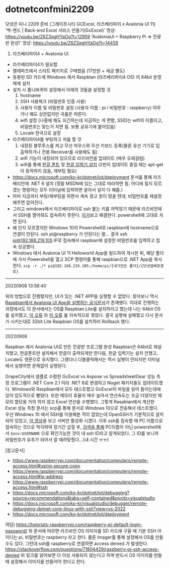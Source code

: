 # dotnetconfmini2209
닷넷콘 미니 2209 준비 (그레이프시티 GCExcel, 라즈베리파이 x Avalonia UI 11)
'백-엔드 | Back-end Excel 서비스 만들기(GcExcel)' 영상: https://youtu.be/Z6Z3qgHYaOg?t=12959
'AvaloniaUI + Raspberry Pi => 전광판 완성!' 영상: https://youtu.be/Z6Z3qgHYaOg?t=14459

1. 라즈베리파이4 + Avalonia UI
- 라즈베리파이4가 필요함.
- 엘레파츠에서 스타트 패키지로 구매했음 (17만원 + 세금 별도)
- 동봉된 SD 카드에 Windows 에서 Raspbian (라즈베리파이4 OS) 의 64bit 운영체제 설치
- 설치 시 톱니바퀴의 설정에서 아래의 것들을 설정할 것
  1. hostname
  2. SSH 사용체크 (비밀번호 인증 사용)
  3. 사용자 이름 및 비밀번호 설정 (사용자 이름 : pi / 비밀번호 : raspberry) 아무거나 해도 상관없지만 국룰은 따른다.
  4. wifi 설정 (나중에 해도 되긴하는데 지금하는 게 편함, SSID는 wifi의 이름이고, 비밀번호는 맞는거 치면 됨. 보통 공유기에 붙어있음)
  5. Locale 한국으로 설정
- 라즈베리파이4를 부팅하고 처음 할 것
  1. 내장된 블루투스를 켜고 무선 마우스와 무선 키보드 등록(물론 유선 기기로 입출력하거나 전용 Receiver를 사용해도 됨)
  2. wifi 기능이 내장되어 있으므로 라즈비언을 업데이트 (매우 오래걸림)
  3. wifi를 통해 [한글 폰트](https://dbjina.tistory.com/60) 및 [한글 입력기 설치](https://fishpoint.tistory.com/7249) (2번의 업데이트 중일 때는 apt-get이 동작하지 않음, 재부팅 필요)
- https://docs.microsoft.com/ko-kr/dotnet/iot/deployment 문서를 통해 라즈베리안에 .NET 6 설치 (정말 MSDN에 있는 그대로 따라하면 됨. 어디에 칠지 모르겠는 명령어는 모두 터미널에 입력하면 알아서 설치 다 해줌.)
- 아마 지금까지 부팅/재부팅을 하면서 계속 경고 창이 떴을 텐데, 비밀번호를 재설정해주면 없어진다.
- 그리고 windows에서 라즈베리파이로 ssh 붙는 키를 까먹었기 때문에 라즈비언에서 SSH를 열어줘도 접속하지 못한다. [이거](https://elbruno.com/2020/01/27/raspberrypi-how-to-solve-the-ssh-warning-warning-remote-host-identification-has-changed/)보고 해결한다. powershell에 고대로 치면 된다.
- 왜 인지 모르겠지만 Windows 10의 Powershell로 raspbian에 hostname으로 연결이 안된다. ssh pi@raspberry 가 안된다는 말... 결국 ssh pi@192.168.219.105 IP로 접속해서 raspbian에 설정한 비밀번호를 입력하고 접속 성공했다.
- Windows 에서 Avalonia UI 11 Helloworld App을 빌드하여 게시한 뒤, 해당 폴더에 가서 Powershell을 열고 SCP 명령어를 통해 raspbian으로 .NET App을 복사한다.
```scp -r ./* pi@192.168.219.105:/home/pi/{내가만든 폴더}/{닷넷앱배포경로}```

---
20220906 13:56:40

위의 방법으로 진행했지만, UI가 있는 .NET APP을 실행할 수 없었다.
찾아보니 역시 [Raspbian에서 Avalonia UI App을 실행하는 공식문서](https://docs.avaloniaui.net/guides/deep-dives/running-your-app-on-a-raspberry-pi)가 존재했다.
이대로 진행하는 과정에서도 이 문서에서는 OS를 Raspbian Lite를 설치하라고 했는데 나는 64bit OS를 설치했고, [이 오류](https://damedame.tistory.com/entry/libzso1-%ED%8C%8C%EC%9D%BC%EC%9D%84-%EC%B0%BE%EC%9D%84%EC%88%98-%EC%97%86%EC%9D%84%EB%95%8C) 와 [이 오류](https://stackoverflow.com/questions/11471722/libstdc-so-6-cannot-open-shared-object-file-no-such-file-or-directory) 를 지속적으로 겪었다.
결국 실행에 실패했고 다시 문서가 시키는대로 32bit Lite Raspbian OS를 설치하러 Rollback 했다.

---
20220908

Raspbian 에서 Avalonia UI로 만든 전광판 프로그램 완성
Raspbian은 64bit로 재설치했고, 한글폰트만 설치해서 한글이 출력되게만 한다음, 한글 입력기는 설치 안했고, Locale도 영문으로 유지했다.
그랬더니 더블클릭해서는 역시 실행이 안되지만 터미널에서 실행하면 문제없이 실행된다.

GrapeCity에서 샘플로 수령한 GcExcel vs Aspose vs SpreadsheetGear 성능 측정 프로그램이 .NET Core 2.1 이라 .NET 6로 변경하고 Nuget 패키지들도 업데이트했다.
Windows와 Raspbian에서 모두 테스트했고 GcExcel이 파일을 읽어 들이는데에 있어 압도적으로 빨랐다. 또한 메모리 효율이 매우 높아서 연산속도는 조금 더뎠지만 메모리 할당을 거의 하지 않고 Excel 연산을 수행했다.
그렇게 Raspbian에서 계산한 Excel 성능 측청 문서는 scp를 통해 문서로 Windows 10으로 전송해서 테스트했다.
우선 Windows 10 에서 SSH를 이용해본 적이 없었는데 OpenSSH가 기본적으로 설치되어 있었고, [이 영상](https://www.youtube.com/watch?v=OwrBOAKXa8c)을 보고 서버만 활성화 시켰다.
이후 ssh를 접속할 때 PC 이름으로 접속하는 것으로 착각하여 장기간 삽질 후, [검색을 통해](https://superuser.com/questions/1661724/how-do-i-find-my-username-and-servername-for-windows-ssh-server) PC이름이 아닌 powershell에서 ```$env:USERNAME``` 으로 확인가능한 것이 내 ssh ID라고 알게되었다.
그 ID를 보니까 비밀번호가 유추가 되어서 잘 때려맞췄다...(내 시간 ㅠㅠ)


[참고문서]
- https://www.raspberrypi.com/documentation/computers/remote-access.html#using-secure-copy
- https://www.raspberrypi.com/documentation/computers/remote-access.html#ip-address
- https://www.raspberrypi.com/documentation/computers/remote-access.html#ssh
- https://docs.microsoft.com/ko-kr/dotnet/iot/debugging?source=recommendations&tabs=self-contained&pivots=visualstudio
- https://docs.microsoft.com/ko-kr/visualstudio/debugger/remote-debugging-dotnet-core-linux-with-ssh?view=vs-2022
- https://docs.microsoft.com/ko-kr/dotnet/iot/deployment

여담)
https://tutorials-raspberrypi.com/raspberry-pi-default-login-password/
위 문서에 따르면 라즈비언 OS 이미지를 SD 카드에 구울 때 기본 SSH 아이디는 pi, 비밀번호는 raspberry 라고 한다.
물론 Imager를 통해 설정해서 OS를 만들 수도 있다.
그런데 ssh를 raspberry로 연결하면 access denied 가 발생한다.
https://stackoverflow.com/questions/71804429/raspberry-pi-ssh-access-denied
위 링크를 읽어보면 더 이상 사용되지 않는다고 하며 반드시 OS 이미지를 만들 때 설정해서 이미지를 만들어야 한다고 한다.

